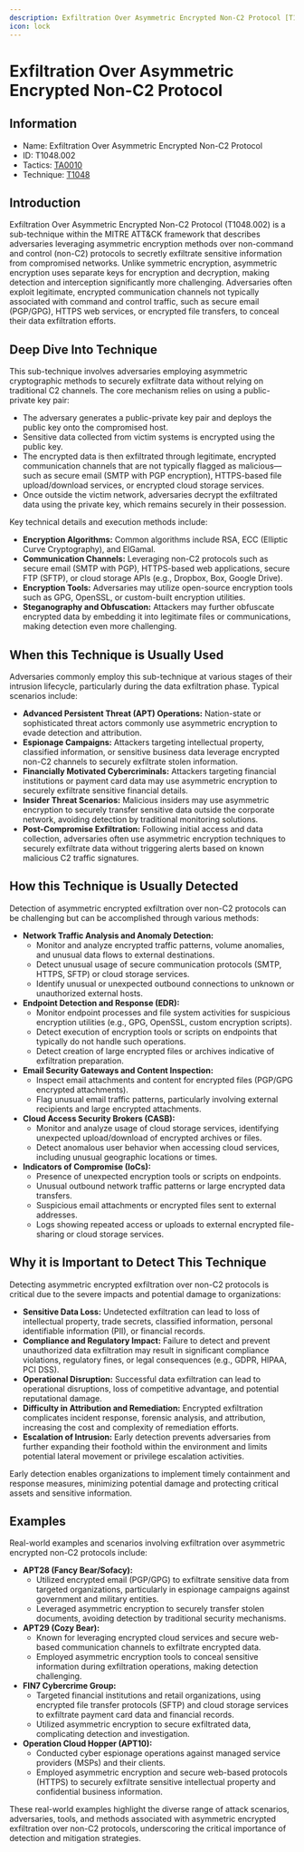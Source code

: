 ```yaml
---
description: Exfiltration Over Asymmetric Encrypted Non-C2 Protocol [T1048.002]
icon: lock
---
```


# Exfiltration Over Asymmetric Encrypted Non-C2 Protocol

## Information

- Name: Exfiltration Over Asymmetric Encrypted Non-C2 Protocol
- ID: T1048.002
- Tactics: [TA0010](../TA0010/TA0010.md)
- Technique: [T1048](T1048.md)

## Introduction

Exfiltration Over Asymmetric Encrypted Non-C2 Protocol (T1048.002) is a sub-technique within the MITRE ATT\&CK framework that describes adversaries leveraging asymmetric encryption methods over non-command and control (non-C2) protocols to secretly exfiltrate sensitive information from compromised networks. Unlike symmetric encryption, asymmetric encryption uses separate keys for encryption and decryption, making detection and interception significantly more challenging. Adversaries often exploit legitimate, encrypted communication channels not typically associated with command and control traffic, such as secure email (PGP/GPG), HTTPS web services, or encrypted file transfers, to conceal their data exfiltration efforts.

## Deep Dive Into Technique

This sub-technique involves adversaries employing asymmetric cryptographic methods to securely exfiltrate data without relying on traditional C2 channels. The core mechanism relies on using a public-private key pair:

- The adversary generates a public-private key pair and deploys the public key onto the compromised host.
- Sensitive data collected from victim systems is encrypted using the public key.
- The encrypted data is then exfiltrated through legitimate, encrypted communication channels that are not typically flagged as malicious—such as secure email (SMTP with PGP encryption), HTTPS-based file upload/download services, or encrypted cloud storage services.
- Once outside the victim network, adversaries decrypt the exfiltrated data using the private key, which remains securely in their possession.

Key technical details and execution methods include:

- **Encryption Algorithms:** Common algorithms include RSA, ECC (Elliptic Curve Cryptography), and ElGamal.
- **Communication Channels:** Leveraging non-C2 protocols such as secure email (SMTP with PGP), HTTPS-based web applications, secure FTP (SFTP), or cloud storage APIs (e.g., Dropbox, Box, Google Drive).
- **Encryption Tools:** Adversaries may utilize open-source encryption tools such as GPG, OpenSSL, or custom-built encryption utilities.
- **Steganography and Obfuscation:** Attackers may further obfuscate encrypted data by embedding it into legitimate files or communications, making detection even more challenging.

## When this Technique is Usually Used

Adversaries commonly employ this sub-technique at various stages of their intrusion lifecycle, particularly during the data exfiltration phase. Typical scenarios include:

- **Advanced Persistent Threat (APT) Operations:** Nation-state or sophisticated threat actors commonly use asymmetric encryption to evade detection and attribution.
- **Espionage Campaigns:** Attackers targeting intellectual property, classified information, or sensitive business data leverage encrypted non-C2 channels to securely exfiltrate stolen information.
- **Financially Motivated Cybercriminals:** Attackers targeting financial institutions or payment card data may use asymmetric encryption to securely exfiltrate sensitive financial details.
- **Insider Threat Scenarios:** Malicious insiders may use asymmetric encryption to securely transfer sensitive data outside the corporate network, avoiding detection by traditional monitoring solutions.
- **Post-Compromise Exfiltration:** Following initial access and data collection, adversaries often use asymmetric encryption techniques to securely exfiltrate data without triggering alerts based on known malicious C2 traffic signatures.

## How this Technique is Usually Detected

Detection of asymmetric encrypted exfiltration over non-C2 protocols can be challenging but can be accomplished through various methods:

- **Network Traffic Analysis and Anomaly Detection:**
  - Monitor and analyze encrypted traffic patterns, volume anomalies, and unusual data flows to external destinations.
  - Detect unusual usage of secure communication protocols (SMTP, HTTPS, SFTP) or cloud storage services.
  - Identify unusual or unexpected outbound connections to unknown or unauthorized external hosts.
- **Endpoint Detection and Response (EDR):**
  - Monitor endpoint processes and file system activities for suspicious encryption utilities (e.g., GPG, OpenSSL, custom encryption scripts).
  - Detect execution of encryption tools or scripts on endpoints that typically do not handle such operations.
  - Detect creation of large encrypted files or archives indicative of exfiltration preparation.
- **Email Security Gateways and Content Inspection:**
  - Inspect email attachments and content for encrypted files (PGP/GPG encrypted attachments).
  - Flag unusual email traffic patterns, particularly involving external recipients and large encrypted attachments.
- **Cloud Access Security Brokers (CASB):**
  - Monitor and analyze usage of cloud storage services, identifying unexpected upload/download of encrypted archives or files.
  - Detect anomalous user behavior when accessing cloud services, including unusual geographic locations or times.
- **Indicators of Compromise (IoCs):**
  - Presence of unexpected encryption tools or scripts on endpoints.
  - Unusual outbound network traffic patterns or large encrypted data transfers.
  - Suspicious email attachments or encrypted files sent to external addresses.
  - Logs showing repeated access or uploads to external encrypted file-sharing or cloud storage services.

## Why it is Important to Detect This Technique

Detecting asymmetric encrypted exfiltration over non-C2 protocols is critical due to the severe impacts and potential damage to organizations:

- **Sensitive Data Loss:** Undetected exfiltration can lead to loss of intellectual property, trade secrets, classified information, personal identifiable information (PII), or financial records.
- **Compliance and Regulatory Impact:** Failure to detect and prevent unauthorized data exfiltration may result in significant compliance violations, regulatory fines, or legal consequences (e.g., GDPR, HIPAA, PCI DSS).
- **Operational Disruption:** Successful data exfiltration can lead to operational disruptions, loss of competitive advantage, and potential reputational damage.
- **Difficulty in Attribution and Remediation:** Encrypted exfiltration complicates incident response, forensic analysis, and attribution, increasing the cost and complexity of remediation efforts.
- **Escalation of Intrusion:** Early detection prevents adversaries from further expanding their foothold within the environment and limits potential lateral movement or privilege escalation activities.

Early detection enables organizations to implement timely containment and response measures, minimizing potential damage and protecting critical assets and sensitive information.

## Examples

Real-world examples and scenarios involving exfiltration over asymmetric encrypted non-C2 protocols include:

- **APT28 (Fancy Bear/Sofacy):**
  - Utilized encrypted email (PGP/GPG) to exfiltrate sensitive data from targeted organizations, particularly in espionage campaigns against government and military entities.
  - Leveraged asymmetric encryption to securely transfer stolen documents, avoiding detection by traditional security mechanisms.
- **APT29 (Cozy Bear):**
  - Known for leveraging encrypted cloud services and secure web-based communication channels to exfiltrate encrypted data.
  - Employed asymmetric encryption tools to conceal sensitive information during exfiltration operations, making detection challenging.
- **FIN7 Cybercrime Group:**
  - Targeted financial institutions and retail organizations, using encrypted file transfer protocols (SFTP) and cloud storage services to exfiltrate payment card data and financial records.
  - Utilized asymmetric encryption to secure exfiltrated data, complicating detection and investigation.
- **Operation Cloud Hopper (APT10):**
  - Conducted cyber espionage operations against managed service providers (MSPs) and their clients.
  - Employed asymmetric encryption and secure web-based protocols (HTTPS) to securely exfiltrate sensitive intellectual property and confidential business information.

These real-world examples highlight the diverse range of attack scenarios, adversaries, tools, and methods associated with asymmetric encrypted exfiltration over non-C2 protocols, underscoring the critical importance of detection and mitigation strategies.
